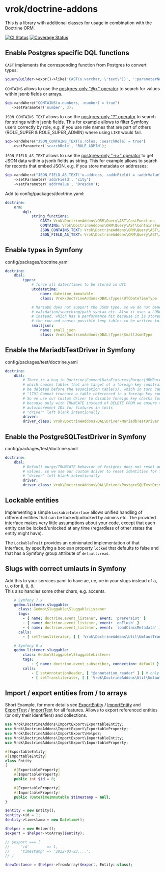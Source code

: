 # vrok/doctrine-addons

This is a library with additional classes for usage in combination with the
Doctrine ORM.  

[![CI Status](https://github.com/j-schumann/doctrine-addons/actions/workflows/ci.yaml/badge.svg)](https://github.com/j-schumann/doctrine-addons/actions)
[![Coverage Status](https://coveralls.io/repos/github/j-schumann/doctrine-addons/badge.svg?branch=main)](https://coveralls.io/github/j-schumann/doctrine-addons?branch=main)

## Enable Postgres specific DQL functions
`CAST` implements the corresponding function from Postgres to convert types:
```php
$queryBuilder->expr()->like('CAST(u.varchar, \'text\'))', ':parameterName')
```

`CONTAINS` allows to use the [postgres-only "@>" operator](https://www.postgresql.org/docs/current/functions-json.html#FUNCTIONS-JSONB-OP-TABLE)
to search for values within jsonb fields or arrays.

```php
$qb->andWhere("CONTAINS(u.numbers, :number) = true")
   ->setParameter('number', 3);
```

`JSON_CONTAINS_TEXT` allows to use the [postgres-only "?" operator](https://www.postgresql.org/docs/current/functions-json.html#FUNCTIONS-JSONB-OP-TABLE)
to search for strings within jsonb fields.
This for example allows to filter Symfony users correctly by role,
e.g. if you use role names that are part of others (ROLE_SUPER & ROLE_SUPER_ADMIN) where
using `LIKE` would fail.
```php
$qb->andWhere("JSON_CONTAINS_TEXT(u.roles, :searchRole) = true")
   ->setParameter('searchRole', 'ROLE_ADMIN');
```

`JSON_FIELD_AS_TEXT` allows to use the [postgres-only "->>" operator](https://www.postgresql.org/docs/9.5/functions-json.html#FUNCTIONS-JSON)
to get JSON data within a jsonb fields as string.
This for example allows to search for records that embed JSON,
e.g. if you store metadata or addresses:
```php
$qb->andWhere("JSON_FIELD_AS_TEXT('u.address, :addrField) = :addrValue")
    ->setParameter('addrField', 'city')
    ->setParameter('addrValue', 'Dresden');
```

Add to config/packages/doctrine.yaml:
```yaml
doctrine:
    orm:
        dql:
            string_functions:
                CAST: Vrok\DoctrineAddons\ORM\Query\AST\CastFunction
                CONTAINS: Vrok\DoctrineAddons\ORM\Query\AST\ContainsFunction
                JSON_CONTAINS_TEXT: Vrok\DoctrineAddons\ORM\Query\AST\JsonContainsTextFunction
                JSON_FIELD_AS_TEXT: Vrok\DoctrineAddons\ORM\Query\AST\JsonFieldAsTextFunction
```

## Enable types in Symfony

config/packages/doctrine.yaml
```yaml
doctrine:
    dbal:
        types:
            # force all dates/times to be stored in UTC
            utcdatetime:
                name: datetime_immutable
                class: Vrok\DoctrineAddons\DBAL\Types\UTCDateTimeType

            # MariaDB does not support the JSON type, so we do not benefit from
            # validation/searching/path syntax etc. Also it uses a LONGTEXT
            # instead, which has a performance hit because it is stored outside
            # the row and causes possible temp tables to be written to disk
            smalljson:
                name: small_json
                class: Vrok\DoctrineAddons\DBAL\Types\SmallJsonType
```

## Enable the MariadbTestDriver in Symfony

config/packages/test/doctrine.yaml
```yaml
doctrine:
    dbal:
        # There is a bug in Doctrine\Common\DataFixtures\Purger\ORMPurger
        # which causes tables that are target of a foreign key constraint to
        # be deleted before the association table(s), which in turn causes
        # "1701 Cannot truncate a table referenced in a foreign key constraint"
        # So we use our custom driver to disable foreign key checks for TRUNCATE
        # because only with TRUNCATE instead of DELETE FROM we ensure the same
        # autoincrement IDs for fixtures in tests
        # "driver" left blank intentionally
        driver:
        driver_class: Vrok\DoctrineAddons\DAL\Driver\MariadbTestDriver
```

## Enable the PostgreSQLTestDriver in Symfony

config/packages/test/doctrine.yaml
```yaml
doctrine:
    dbal:
        # Default purge/TRUNCATE behavior of Postgres does not reset autoincrement
        # values, so we use our custom driver to reset identities for TRUNCATE.
        # "driver" left blank intentionally
        driver:
        driver_class: Vrok\DoctrineAddons\DAL\Driver\PostgreSQLTestDriver
```

## Lockable entities

Implementing a simple `LockableInterface` allows unified handling of different
entities that can be locked/unlocked by admins etc. The provided interface
makes very little assumptions about your code, except that each entity can
be locked/unlocked at any time (regardless of other states the entity might have).

The `LockableTrait` provides an opinionated implementation of that interface,
by specifying a boolean property `locked` that defaults to false and that has
a Symfony group attribute of `default:read`. 

## Slugs with correct umlauts in Symfony

Add this to your services.yaml to have ae, ue, oe in your slugs instead of
a, u, o for ä, ü, ö.  
This also handles some other chars, e.g. accents.
```yaml
    # Symfony 7.x
    gedmo.listener.sluggable:
      class: Gedmo\Sluggable\SluggableListener
      tags:
        - { name: doctrine.event_listener, event: 'prePersist' }
        - { name: doctrine.event_listener, event: 'onFlush' }
        - { name: doctrine.event_listener, event: 'loadClassMetadata' }
      calls:
        - [ setTransliterator, [ [ 'Vrok\DoctrineAddons\Util\UmlautTransliterator', 'transliterate' ] ] ]

    # Symfony 6.x
    gedmo.listener.sluggable:
        class: Gedmo\Sluggable\SluggableListener
        tags:
            - { name: doctrine.event_subscriber, connection: default }
        calls:
            - [ setAnnotationReader, [ "@annotation_reader" ] ] # only if you still use annotations
            - [ setTransliterator, [ [ 'Vrok\DoctrineAddons\Util\UmlautTransliterator', 'transliterate' ] ] ]
```

## Import / export entities from / to arrays

Short Example, for more details see [ExportEntity](tests/Fixtures/ExportEntity.php) 
/ [ImportEntity](tests/Fixtures/ImportEntity.php) and [ExportTest](tests/ImportExport/ExportTest.php)
/ [ImportTest](tests/ImportExport/ImportTest.php) for all features.
Allows to export referenced entities (or only their identifiers) and collections.

```php
use Vrok\DoctrineAddons\ImportExport\ExportableEntity;
use Vrok\DoctrineAddons\ImportExport\ExportableProperty;
use Vrok\DoctrineAddons\ImportExport\Helper;
use Vrok\DoctrineAddons\ImportExport\ImportableEntity;
use Vrok\DoctrineAddons\ImportExport\ImportableProperty;

#[ExportableEntity]
#[ImportableEntity]
class Entity
{
    #[ExportableProperty]
    #[ImportableProperty]
    public int $id = 0;

    #[ExportableProperty]
    #[ImportableProperty]
    public ?DateTimeImmutable $timestamp = null;
}

$entity = new Entity();
$entity->id = 1;
$entity->timestamp = new Datetime();

$helper = new Helper();
$export = $helper->toArray($entity);

// $export === [
//     'id'        => 1,
//     'timestamp' => '2022-03-23....',
// ]

$newInstance = $helper->fromArray($export, Entity::class);
```
